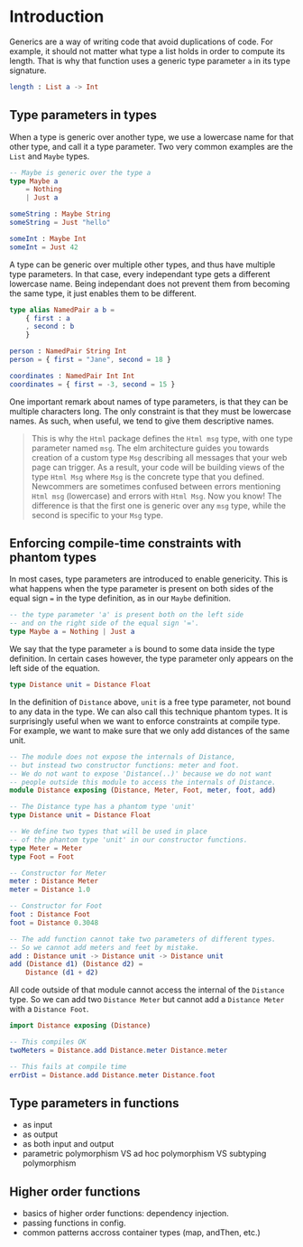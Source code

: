 # Introduction

Generics are a way of writing code that avoid duplications of code.
For example, it should not matter what type a list holds in order to compute its length.
That is why that function uses a generic type parameter `a` in its type signature.

```elm
length : List a -> Int
```

## Type parameters in types

When a type is generic over another type, we use a lowercase name for that other type, and call it a type parameter.
Two very common examples are the `List` and `Maybe` types.

```elm
-- Maybe is generic over the type a
type Maybe a
    = Nothing
    | Just a

someString : Maybe String
someString = Just "hello"

someInt : Maybe Int
someInt = Just 42
```

A type can be generic over multiple other types, and thus have multiple type parameters.
In that case, every independant type gets a different lowercase name.
Being independant does not prevent them from becoming the same type, it just enables them to be different.

```elm
type alias NamedPair a b =
    { first : a
    , second : b
    }

person : NamedPair String Int
person = { first = "Jane", second = 18 }

coordinates : NamedPair Int Int
coordinates = { first = -3, second = 15 }
```

One important remark about names of type parameters, is that they can be multiple characters long.
The only constraint is that they must be lowercase names.
As such, when useful, we tend to give them descriptive names.

> This is why the `Html` package defines the `Html msg` type, with one type parameter named `msg`.
> The elm architecture guides you towards creation of a custom type `Msg` describing all messages that your web page can trigger.
> As a result, your code will be building views of the type `Html Msg` where `Msg` is the concrete type that you defined.
> Newcommers are sometimes confused between errors mentioning `Html msg` (lowercase) and errors with `Html Msg`.
> Now you know!
> The difference is that the first one is generic over any `msg` type, while the second is specific to your `Msg` type.

## Enforcing compile-time constraints with phantom types

In most cases, type parameters are introduced to enable genericity.
This is what happens when the type parameter is present on both sides of the equal sign `=` in the type definition, as in our `Maybe` definition.

```elm
-- the type parameter 'a' is present both on the left side
-- and on the right side of the equal sign '='.
type Maybe a = Nothing | Just a
```

We say that the type parameter `a` is bound to some data inside the type definition.
In certain cases however, the type parameter only appears on the left side of the equation.

```elm
type Distance unit = Distance Float
```

In the definition of `Distance` above, `unit` is a free type parameter, not bound to any data in the type.
We can also call this technique phantom types.
It is surprisingly useful when we want to enforce constraints at compile type.
For example, we want to make sure that we only add distances of the same unit.

```elm
-- The module does not expose the internals of Distance,
-- but instead two constructor functions: meter and foot.
-- We do not want to expose 'Distance(..)' because we do not want
-- people outside this module to access the internals of Distance.
module Distance exposing (Distance, Meter, Foot, meter, foot, add)

-- The Distance type has a phantom type 'unit'
type Distance unit = Distance Float

-- We define two types that will be used in place
-- of the phantom type 'unit' in our constructor functions.
type Meter = Meter
type Foot = Foot

-- Constructor for Meter
meter : Distance Meter
meter = Distance 1.0

-- Constructor for Foot
foot : Distance Foot
foot = Distance 0.3048

-- The add function cannot take two parameters of different types.
-- So we cannot add meters and feet by mistake.
add : Distance unit -> Distance unit -> Distance unit
add (Distance d1) (Distance d2) =
    Distance (d1 + d2)
```

All code outside of that module cannot access the internal of the `Distance` type.
So we can add two `Distance Meter` but cannot add a `Distance Meter` with a `Distance Foot`.

```elm
import Distance exposing (Distance)

-- This compiles OK
twoMeters = Distance.add Distance.meter Distance.meter

-- This fails at compile time
errDist = Distance.add Distance.meter Distance.foot
```

## Type parameters in functions

- as input
- as output
- as both input and output
- parametric polymorphism VS ad hoc polymorphism VS subtyping polymorphism

## Higher order functions

- basics of higher order functions: dependency injection.
- passing functions in config.
- common patterns accross container types (map, andThen, etc.)
